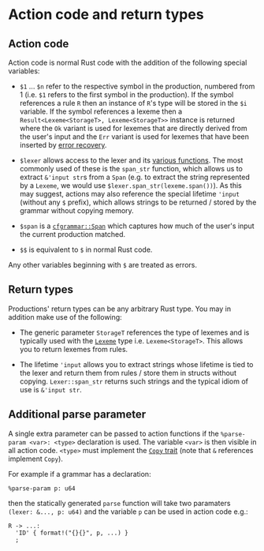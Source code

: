 # Action code and return types

## Action code

Action code is normal Rust code with the addition of the following special variables:

 * `$1` ... `$n` refer to the respective symbol in the production, numbered
   from 1 (i.e. `$1` refers to the first symbol in the production). If the
   symbol references a rule `R` then an instance of `R`'s type will be stored
   in the `$i` variable. If the symbol references a lexeme then a
   `Result<Lexeme<StorageT>, Lexeme<StorageT>>` instance is returned where the
   `Ok` variant is used for lexemes that are directly derived from the user's
   input and the `Err` variant is used for lexemes that have been inserted by
   [error recovery](errorrecovery.md).

 * `$lexer` allows access to the lexer and its [various
   functions](https://softdevteam.github.io/grmtools/master/api/lrpar/trait.Lexer.html).
   The most commonly used of these is the `span_str` function, which allows us
   to extract `&'input str`s from a `Span` (e.g. to extract the string
   represented by a `Lexeme`, we would use `$lexer.span_str(lexeme.span())`).
   As this may suggest, actions may also reference the special lifetime
   `'input` (without any `$` prefix), which allows strings to be returned /
   stored by the grammar without copying memory.

 * `$span` is a
   [`cfgrammar::Span`](https://softdevteam.github.io/grmtools/master/api/cfgrammar/struct.Span.html)
   which captures how much of the user's input the current production matched.

 * `$$` is equivalent to `$` in normal Rust code.

Any other variables beginning with `$` are treated as errors.


## Return types

Productions' return types can be any arbitrary Rust type. You may in addition
make use of the following:

 * The generic parameter `StorageT` references the type of lexemes and is
   typically used with the
   [`Lexeme`](https://softdevteam.github.io/grmtools/master/api/lrpar/struct.Lexeme.html)
   type i.e. `Lexeme<StorageT>`. This allows you to return lexemes from rules.

 * The lifetime `'input` allows you to extract strings whose lifetime is tied
   to the lexer and return them from rules / store them in structs without
   copying. `Lexer::span_str` returns such strings and the typical idiom of use
   is `&'input str`.


## Additional parse parameter

A single extra parameter can be passed to action functions if the `%parse-param
<var>: <type>` declaration is used. The variable `<var>` is then visible in all
action code. `<type>` must implement the [`Copy`
trait](https://doc.rust-lang.org/std/marker/trait.Copy.html) (note that `&`
references implement `Copy`).

For example if a grammar has a declaration:

```
%parse-param p: u64
```

then the statically generated `parse` function will take two paramaters
`(lexer: &..., p: u64)` and the variable `p` can be used in action code e.g.:

```
R -> ...:
  'ID' { format!("{}{}", p, ...) }
  ;
```
